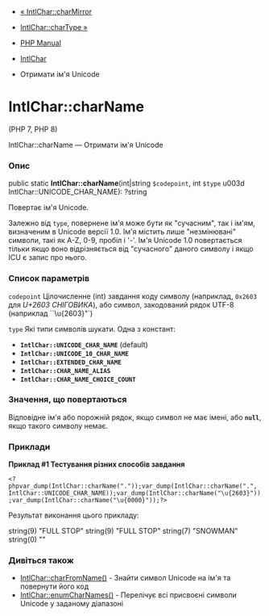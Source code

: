 - [« IntlChar::charMirror](intlchar.charmirror.md)
- [IntlChar::charType »](intlchar.chartype.md)

- [PHP Manual](index.md)
- [IntlChar](class.intlchar.md)
- Отримати ім'я Unicode

# IntlChar::charName

(PHP 7, PHP 8)

IntlChar::charName — Отримати ім'я Unicode

### Опис

public static **IntlChar::charName**(int\|string `$codepoint`, int
`$type` u003d IntlChar::UNICODE_CHAR_NAME): ?string

Повертає ім'я Unicode.

Залежно від `type`, повернене ім'я може бути як "сучасним",
так і ім'ям, визначеним в Unicode версії 1.0. Ім'я містить лише
"незмінювані" символи, такі як A-Z, 0-9, пробіл і '-'. Ім'я Unicode
1.0 повертається тільки якщо воно відрізняється від "сучасного"
даного символу і якщо ICU є запис про нього.

### Список параметрів

`codepoint`
Цілочисленне (int) завдання коду символу (наприклад, `0x2603` для *U+2603
СНІГОВИКА*), або символ, закодований рядок UTF-8 (наприклад
``\u{2603}"`)

`type`
Які типи символів шукати. Одна з констант:

- **`IntlChar::UNICODE_CHAR_NAME`** (default)
- **`IntlChar::UNICODE_10_CHAR_NAME`**
- **`IntlChar::EXTENDED_CHAR_NAME`**
- **`IntlChar::CHAR_NAME_ALIAS`**
- **`IntlChar::CHAR_NAME_CHOICE_COUNT`**

### Значення, що повертаються

Відповідне ім'я або порожній рядок, якщо символ не має імені, або
**`null`**, якщо такого символу немає.

### Приклади

**Приклад #1 Тестування різних способів завдання**

` <?phpvar_dump(IntlChar::charName("."));var_dump(IntlChar::charName(".", IntlChar::UNICODE_CHAR_NAME));var_dump(IntlChar::charName("\u{2603}")) ;var_dump(IntlChar::charName("\u{0000}"));?> `

Результат виконання цього прикладу:

string(9) "FULL STOP"
string(9) "FULL STOP"
string(7) "SNOWMAN"
string(0) ""

### Дивіться також

- [IntlChar::charFromName()](intlchar.charfromname.md) - Знайти
символ Unicode на ім'я та повернути його код
- [IntlChar::enumCharNames()](intlchar.enumcharnames.md) -
Перелічує всі присвоєні символи Unicode у заданому діапазоні
